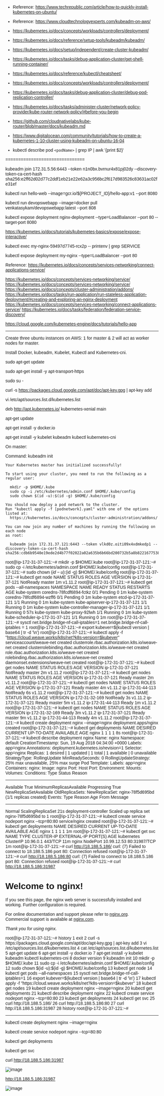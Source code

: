 * Reference: https://www.techrepublic.com/article/how-to-quickly-install-kubernetes-on-ubuntu/

* Reference: https://www.cloudtechnologyexperts.com/kubeadm-on-aws/

* https://kubernetes.io/docs/concepts/workloads/controllers/deployment/

* https://kubernetes.io/docs/reference/setup-tools/kubeadm/kubeadm/

* https://kubernetes.io/docs/setup/independent/create-cluster-kubeadm/

* https://kubernetes.io/docs/tasks/debug-application-cluster/get-shell-running-container/

* https://kubernetes.io/docs/reference/kubectl/cheatsheet/

* https://kubernetes.io/docs/concepts/workloads/controllers/deployment/

* https://kubernetes.io/docs/tasks/debug-application-cluster/debug-pod-replication-controller/

* https://kubernetes.io/docs/tasks/administer-cluster/network-policy-provider/kube-router-network-policy/#before-you-begin

* https://github.com/cloudnativelabs/kube-router/blob/master/docs/kubeadm.md

* https://www.digitalocean.com/community/tutorials/how-to-create-a-kubernetes-1-10-cluster-using-kubeadm-on-ubuntu-16-04

* kubectl describe pod `<podName>` | grep IP | awk '{print $2}'


===============================

kubeadm join 172.31.5.56:6443 --token n1n0bx.bvrnur4x81pj02dy --discovery-token-ca-cert-hash sha256:e2ff62d02d77c2ddf1eb21e22e62a3c956bc2f617d983526c83631ac02fe31ef


kubectl run hello-web --image=gcr.io/${PROJECT_ID}/hello-app:v1 --port 8080

kubectl run devopswebapp --image=docker pull venkatasykam/devopswebapp:latest --port 808

kubectl expose deployment nginx-deployment --type=LoadBalancer --port 80 --target-port 8080

https://kubernetes.io/docs/tutorials/kubernetes-basics/expose/expose-interactive/



kubectl exec my-nginx-59497d7745-rcx2p -- printenv | grep SERVICE


kubectl expose deployment my-nginx --type=LoadBalancer --port 80


Reference: https://kubernetes.io/docs/concepts/services-networking/connect-applications-service/

https://kubernetes.io/docs/concepts/services-networking/service/
https://kubernetes.io/docs/concepts/services-networking/service/
https://kubernetes.io/docs/concepts/cluster-administration/addons/
https://kubernetes.io/docs/tasks/run-application/run-stateless-application-deployment/#creating-and-exploring-an-nginx-deployment
https://kubernetes.io/docs/concepts/services-networking/connect-applications-service/
https://kubernetes.io/docs/tasks/federation/federation-service-discovery/

https://cloud.google.com/kubernetes-engine/docs/tutorials/hello-app


------------------------
Create three ubuntu instances on AWS: 1 for master & 2 will act as worker nodes for master.

Install Docker, kubeadm, Kubelet, Kubectl and Kubernetes-cni.

sudo apt-get update

sudo apt-get install -y apt-transport-https


sudo su -

curl -s https://packages.cloud.google.com/apt/doc/apt-key.gpg | apt-key add

vi /etc/apt/sources.list.d/kubernetes.list

  deb http://apt.kubernetes.io/ kubernetes-xenial main
  
apt-get update

apt-get install -y docker.io

apt-get install -y kubelet kubeadm kubectl kubernetes-cni

On master:

Command: kubeadm init

    Your Kubernetes master has initialized successfully!

    To start using your cluster, you need to run the following as a regular user:

      mkdir -p $HOME/.kube
      sudo cp -i /etc/kubernetes/admin.conf $HOME/.kube/config
      sudo chown $(id -u):$(id -g) $HOME/.kube/config

    You should now deploy a pod network to the cluster.
    Run "kubectl apply -f [podnetwork].yaml" with one of the options listed at:
      https://kubernetes.io/docs/concepts/cluster-administration/addons/

    You can now join any number of machines by running the following on each node
    as root:

      kubeadm join 172.31.37.121:6443 --token vlkd0z.oiti09x4xdmkedp1 --discovery-token-ca-cert-hash sha256:cdb6b9540e19ede2d4b77f02022a02a635b6b66bd200732b5a8b82216775381a

root@ip-172-31-37-121:~# mkdir -p $HOME/.kube
root@ip-172-31-37-121:~# sudo cp -i /etc/kubernetes/admin.conf $HOME/.kube/config
root@ip-172-31-37-121:~# sudo chown $(id -u):$(id -g) $HOME/.kube/config
root@ip-172-31-37-121:~# kubectl get node
NAME               STATUS     ROLES     AGE       VERSION
ip-172-31-37-121   NotReady   master    1m        v1.11.2
root@ip-172-31-37-121:~# kubectl get pods --all-namespaces
NAMESPACE     NAME                                       READY     STATUS    RESTARTS   AGE
kube-system   coredns-78fcdf6894-fctkz                   0/1       Pending   0          1m
kube-system   coredns-78fcdf6894-wzff6                   0/1       Pending   0          1m
kube-system   etcd-ip-172-31-37-121                      1/1       Running   0          1m
kube-system   kube-apiserver-ip-172-31-37-121            1/1       Running   0          1m
kube-system   kube-controller-manager-ip-172-31-37-121   1/1       Running   0          57s
kube-system   kube-proxy-92lwh                           1/1       Running   0          1m
kube-system   kube-scheduler-ip-172-31-37-121            1/1       Running   0          1m
root@ip-172-31-37-121:~# sysctl net.bridge.bridge-nf-call-iptables=1
net.bridge.bridge-nf-call-iptables = 1
root@ip-172-31-37-121:~# export kubever=$(kubectl version | base64 | tr -d '\n')
root@ip-172-31-37-121:~# kubectl apply -f "https://cloud.weave.works/k8s/net?k8s-version=$kubever"
serviceaccount/weave-net created
clusterrole.rbac.authorization.k8s.io/weave-net created
clusterrolebinding.rbac.authorization.k8s.io/weave-net created
role.rbac.authorization.k8s.io/weave-net created
rolebinding.rbac.authorization.k8s.io/weave-net created
daemonset.extensions/weave-net created
root@ip-172-31-37-121:~# kubectl get nodes
NAME               STATUS     ROLES     AGE       VERSION
ip-172-31-37-121   NotReady   master    2m        v1.11.2
root@ip-172-31-37-121:~# kubectl get nodes
NAME               STATUS    ROLES     AGE       VERSION
ip-172-31-37-121   Ready     master    2m        v1.11.2
root@ip-172-31-37-121:~# kubectl get nodes
NAME               STATUS     ROLES     AGE       VERSION
ip-172-31-37-121   Ready      master    4m        v1.11.2
ip-172-31-44-113   NotReady   <none>    6s        v1.11.2
root@ip-172-31-37-121:~# kubectl get nodes
NAME               STATUS     ROLES     AGE       VERSION
ip-172-31-32-169   NotReady   <none>    3s        v1.11.2
ip-172-31-37-121   Ready      master    5m        v1.11.2
ip-172-31-44-113   Ready      <none>    1m        v1.11.2
root@ip-172-31-37-121:~# kubectl get nodes
NAME               STATUS    ROLES     AGE       VERSION
ip-172-31-32-169   Ready     <none>    3m        v1.11.2
ip-172-31-37-121   Ready     master    9m        v1.11.2
ip-172-31-44-113   Ready     <none>    4m        v1.11.2
root@ip-172-31-37-121:~# kubectl create deployment nginx --image=nginx
deployment.apps/nginx created
root@ip-172-31-37-121:~# kubectl get deployments
NAME      DESIRED   CURRENT   UP-TO-DATE   AVAILABLE   AGE
nginx     1         1         1            1           8s
root@ip-172-31-37-121:~# kubectl describe deployment nginx
Name:                   nginx
Namespace:              default
CreationTimestamp:      Sun, 19 Aug 2018 04:34:00 +0000
Labels:                 app=nginx
Annotations:            deployment.kubernetes.io/revision=1
Selector:               app=nginx
Replicas:               1 desired | 1 updated | 1 total | 1 available | 0 unavailable
StrategyType:           RollingUpdate
MinReadySeconds:        0
RollingUpdateStrategy:  25% max unavailable, 25% max surge
Pod Template:
  Labels:  app=nginx
  Containers:
   nginx:
    Image:        nginx
    Port:         <none>
    Host Port:    <none>
    Environment:  <none>
    Mounts:       <none>
  Volumes:        <none>
Conditions:
  Type           Status  Reason
  ----           ------  ------
  Available      True    MinimumReplicasAvailable
  Progressing    True    NewReplicaSetAvailable
OldReplicaSets:  <none>
NewReplicaSet:   nginx-78f5d695bd (1/1 replicas created)
Events:
  Type    Reason             Age   From                   Message
  ----    ------             ----  ----                   -------
  Normal  ScalingReplicaSet  21s   deployment-controller  Scaled up replica set nginx-78f5d695bd to 1
root@ip-172-31-37-121:~# kubectl create service nodeport nginx --tcp=80:80
service/nginx created
root@ip-172-31-37-121:~# kubectl get deployments
NAME      DESIRED   CURRENT   UP-TO-DATE   AVAILABLE   AGE
nginx     1         1         1            1           1m
root@ip-172-31-37-121:~# kubectl get svc
NAME         TYPE        CLUSTER-IP    EXTERNAL-IP   PORT(S)        AGE
kubernetes   ClusterIP   10.96.0.1     <none>        443/TCP        11m
nginx        NodePort    10.99.12.53   <none>        80:31987/TCP   1m
root@ip-172-31-37-121:~# curl http://18.188.5.186/
curl: (7) Failed to connect to 18.188.5.186 port 80: Connection refused
root@ip-172-31-37-121:~# curl http://18.188.5.186:80
curl: (7) Failed to connect to 18.188.5.186 port 80: Connection refused
root@ip-172-31-37-121:~# curl http://18.188.5.186:31987
<!DOCTYPE html>
<html>
<head>
<title>Welcome to nginx!</title>
<style>
    body {
        width: 35em;
        margin: 0 auto;
        font-family: Tahoma, Verdana, Arial, sans-serif;
    }
</style>
</head>
<body>
<h1>Welcome to nginx!</h1>
<p>If you see this page, the nginx web server is successfully installed and
working. Further configuration is required.</p>

<p>For online documentation and support please refer to
<a href="http://nginx.org/">nginx.org</a>.<br/>
Commercial support is available at
<a href="http://nginx.com/">nginx.com</a>.</p>

<p><em>Thank you for using nginx.</em></p>
</body>
</html>
root@ip-172-31-37-121:~# history
    1  exit
    2  curl -s https://packages.cloud.google.com/apt/doc/apt-key.gpg | apt-key add
    3  vi /etc/apt/sources.list.d/kubernetes.list
    4  cat /etc/apt/sources.list.d/kubernetes.list
    5  apt-get update
    6  apt-get install -y docker.io
    7  apt-get install -y kubelet kubeadm kubectl kubernetes-cni
    8  docker version
    9  kubeadm init
   10  mkdir -p $HOME/.kube
   11  sudo cp -i /etc/kubernetes/admin.conf $HOME/.kube/config
   12  sudo chown $(id -u):$(id -g) $HOME/.kube/config
   13  kubectl get node
   14  kubectl get pods --all-namespaces
   15  sysctl net.bridge.bridge-nf-call-iptables=1
   16  export kubever=$(kubectl version | base64 | tr -d '\n')
   17  kubectl apply -f "https://cloud.weave.works/k8s/net?k8s-version=$kubever"
   18  kubectl get nodes
   19  kubectl create deployment nginx --image=nginx
   20  kubectl get deployments
   21  kubectl describe deployment nginx
   22  kubectl create service nodeport nginx --tcp=80:80
   23  kubectl get deployments
   24  kubectl get svc
   25  curl http://18.188.5.186/
   26  curl http://18.188.5.186:80
   27  curl http://18.188.5.186:31987
   28  history
root@ip-172-31-37-121:~#


---



kubectl create deployment nginx --image=nginx

kubectl create service nodeport nginx --tcp=80:80

kubectl get deployments

kubectl get svc

curl http://18.188.5.186:31987

![image](https://user-images.githubusercontent.com/24622526/44305576-41c39e00-a36a-11e8-96e4-04ca84e153a4.png)

http://18.188.5.186:31987

![image](https://user-images.githubusercontent.com/24622526/44305579-5bfd7c00-a36a-11e8-9cb7-22b0a19a88ca.png)



